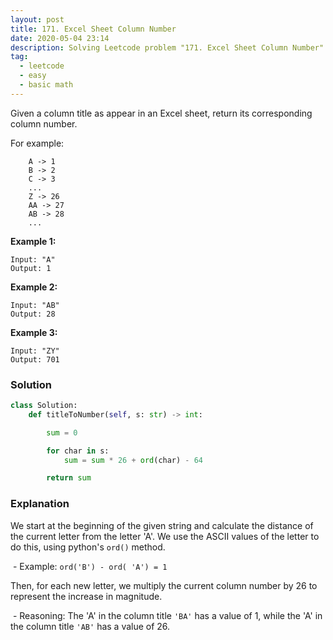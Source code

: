 ```yaml
---
layout: post
title: 171. Excel Sheet Column Number
date: 2020-05-04 23:14
description: Solving Leetcode problem "171. Excel Sheet Column Number"
tag:
  - leetcode
  - easy
  - basic math
---
```


Given a column title as appear in an Excel sheet, return its corresponding column number.

For example:

```
    A -> 1
    B -> 2
    C -> 3
    ...
    Z -> 26
    AA -> 27
    AB -> 28
    ...
```

**Example 1:**

```
Input: "A"
Output: 1
```

**Example 2:**

```
Input: "AB"
Output: 28
```

**Example 3:**

```
Input: "ZY"
Output: 701
```



### Solution

```python
class Solution:
    def titleToNumber(self, s: str) -> int:

        sum = 0

        for char in s:
            sum = sum * 26 + ord(char) - 64

        return sum
```



### Explanation

We start at the beginning of the given string and calculate the distance of the current letter from the letter 'A'. We use the ASCII values of the letter to do this, using python's ```ord()``` method.

​		- Example:  ```ord('B') - ord( 'A') = 1```

 Then, for each new letter, we multiply the current column number by 26 to represent the increase in magnitude.

​		- Reasoning: The 'A' in the column title ```'BA'``` has a value of 1, while the 'A' in the column title ```'AB'``` has a value of 26.

